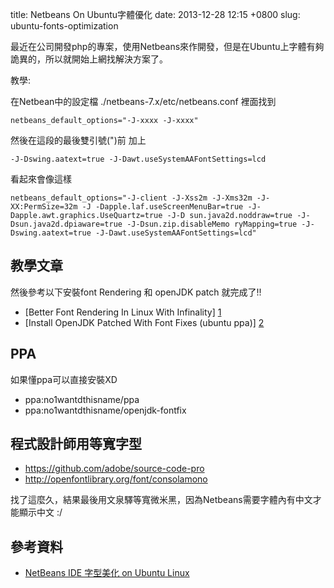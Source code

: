 title: Netbeans On Ubuntu字體優化
date: 2013-12-28 12:15 +0800
slug: ubuntu-fonts-optimization

最近在公司開發php的專案，使用Netbeans來作開發，但是在Ubuntu上字體有夠詭異的，所以就開始上網找解決方案了。

<!-- PELICAN_END_SUMMARY -->

教學: 

在Netbean中的設定檔 ./netbeans-7.x/etc/netbeans.conf 裡面找到

    netbeans_default_options="-J-xxxx -J-xxxx"

然後在這段的最後雙引號(")前 加上

    -J-Dswing.aatext=true -J-Dawt.useSystemAAFontSettings=lcd

看起來會像這樣

    netbeans_default_options="-J-client -J-Xss2m -J-Xms32m -J-XX:PermSize=32m -J -Dapple.laf.useScreenMenuBar=true -J-Dapple.awt.graphics.UseQuartz=true -J-D sun.java2d.noddraw=true -J-Dsun.java2d.dpiaware=true -J-Dsun.zip.disableMemo ryMapping=true -J-Dswing.aatext=true -J-Dawt.useSystemAAFontSettings=lcd"


教學文章
----
然後參考以下安裝font Rendering 和 openJDK patch 就完成了!!

* [Better Font Rendering In Linux With Infinality] [1]
* [Install OpenJDK Patched With Font Fixes (ubuntu ppa)] [2]

PPA
----
如果懂ppa可以直接安裝XD

* ppa:no1wantdthisname/ppa
* ppa:no1wantdthisname/openjdk-fontfix

程式設計師用等寬字型
----

* https://github.com/adobe/source-code-pro
* http://openfontlibrary.org/font/consolamono

找了這麼久，結果最後用文泉驛等寬微米黑，因為Netbeans需要字體內有中文才能顯示中文 :/


參考資料
----

* [NetBeans IDE 字型美化 on Ubuntu Linux][3]




[1]:http://www.webupd8.org/2013/06/better-font-rendering-in-linux-with.html
[2]:http://www.webupd8.org/2013/06/install-openjdk-patched-with-font-fixes.html
[3]:http://blog.lyhdev.com/2013/11/netbeans-ide-on-ubuntu-linux.html
